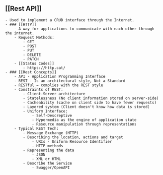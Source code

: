 ## [[Rest API]]
	- Used to implement a CRUD interface through the Internet.
	- ### [[HTTP]]
		- A way for applications to communicate with each other through the internet.
		- Request Methods:
			- GET
			- POST
			- PUT
			- DELETE
			- PATCH
		- [[Status Codes]]
			- https://http.cat/
	- ### [[Rest Concepts]]
		- API - Application Programming Interface
		- REST - Is an architectural style, Not a Standard
		- RESTful = complies with the REST style
		- Constraints of REST:
			- Client-Server architecture
			- Statelessness (No client information stored on server-side)
			- Cacheability (cache on client side to have fewer requests)
			- Layered system (Client doesn't know how data is stored)
			- Uniform Interface:
				- Self-Descreptive
				- Hypermedia as the engine of application state
				- Resource manipulation through representations
		- Typical REST Tech:
			- Message Exchange (HTTP)
			- Describing the location, actions and target
				- URIs - Uniform Resource Identifier
				- HTTP methods
			- Representing the data
				- JSON
				- XML or HTML
			- Describe the Service
				- Swagger/OpenAPI